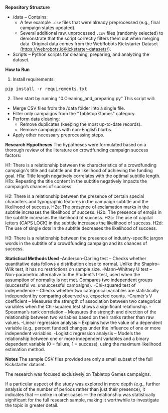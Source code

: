 **Repository Structure**
- /data – Contains:
  - A few example `.csv` files that were already preprocessed (e.g., final campaign states updated).
  - Several additional raw, unprocessed `.csv` files (randomly selected) to demonstrate that the script correctly filters them out when merging data.
Original data comes from the WebRobots Kickstarter Dataset (https://webrobots.io/kickstarter-datasets/).
- Scripts – Python scripts for cleaning, preparing, and analyzing the dataset.

**How to Run**
1. Install requirements:
<pre>pip install -r requirements.txt</pre>

2. Then start by running "0.Cleaning_and_preparing.py"
This script will:
- Merge CSV files from the /data folder into a single file.
- Filter only campaigns from the "Tabletop Games" category.
- Perform data cleaning:
  - Remove duplicates (keeping the most up-to-date records).
  - Remove campaigns with non-English blurbs.
- Apply other necessary preprocessing steps.

**Research Hypotheses**
The hypotheses were formulated based on a thorough review of the literature on crowdfunding campaign success factors:

H1: There is a relationship between the characteristics of a crowdfunding campaign's title and subtitle and the likelihood of achieving the funding goal.
H1a: Title length negatively correlates with the optimal subtitle length.
H1b: Repeating the title content in the subtitle negatively impacts the campaign’s chances of success.

H2: There is a relationship between the presence of certain special characters and typographic features in the campaign subtitle and the likelihood of success.
H2a: The presence of exclamation marks in the subtitle increases the likelihood of success.
H2b: The presence of emojis in the subtitle increases the likelihood of success.
H2c: The use of capital letters (CAPS LOCK) in the subtitle increases the likelihood of success.
H2d: The use of single dots in the subtitle decreases the likelihood of success.

H3: There is a relationship between the presence of industry-specific jargon words in the subtitle of a crowdfunding campaign and its chances of success.

**Statistical Methods Used**
-Anderson–Darling test – Checks whether quantitative data follows a distribution close to normal. Unlike the Shapiro–Wilk test, it has no restrictions on sample size.
-Mann–Whitney U test – Non-parametric alternative to the Student’s t-test, used when the assumption of normality is not met. Compares two independent groups (successful vs. unsuccessful campaigns).
-Chi-squared test of independence – Checks whether two categorical variables are statistically independent by comparing observed vs. expected counts.
-Cramér’s V coefficient – Measures the strength of association between two categorical variables when the Chi-squared test shows a significant relationship.
-Spearman’s rank correlation – Measures the strength and direction of the relationship between two variables based on their ranks rather than raw values.
-Linear regression analysis – Explains how the value of a dependent variable (e.g., percent funded) changes under the influence of one or more independent variables.
-Logistic regression analysis – Models the relationship between one or more independent variables and a binary dependent variable (0 = failure, 1 = success), using the maximum likelihood estimation method.

**Notes**
The sample CSV files provided are only a small subset of the full Kickstarter dataset.

The research was focused exclusively on Tabletop Games campaigns.

If a particular aspect of the study was explored in more depth (e.g., further analysis of the number of periods rather than just their presence), it indicates that — unlike in other cases — the relationship was statistically significant for the full research sample, making it worthwhile to investigate the topic in greater detail.
